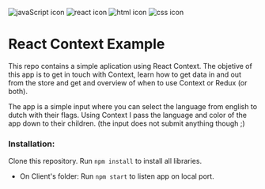 ![javaScript icon](https://github.com/Zefevr/FinalEvaluation/blob/master/dev-icons/js.svg)
![react icon](https://github.com/Zefevr/FinalEvaluation/blob/master/dev-icons/react.svg)
![html icon](https://github.com/Zefevr/FinalEvaluation/blob/master/dev-icons/html.svg)
![css icon](https://github.com/Zefevr/FinalEvaluation/blob/master/dev-icons/css.svg)

# React Context Example
This repo contains a simple aplication using React Context. The objetive of this app is to get in touch with Context, learn how to get data in and out from the store and get and overview of when to use Context or Redux (or both).

The app is a simple input where you can select the language from english to dutch with their flags. Using Context I pass the language and color of the app down to their children. (the input does not submit anything though ;)

### Installation:

Clone this repository. Run `npm install` to install all libraries.

* On Client's folder: Run `npm start` to listen app on local port.



